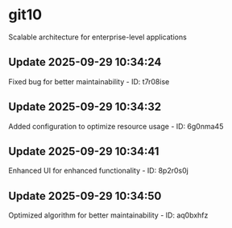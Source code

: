 # git10
Scalable architecture for enterprise-level applications

## Update 2025-09-29 10:34:24
Fixed bug for better maintainability - ID: t7r08ise


## Update 2025-09-29 10:34:32
Added configuration to optimize resource usage - ID: 6g0nma45


## Update 2025-09-29 10:34:41
Enhanced UI for enhanced functionality - ID: 8p2r0s0j


## Update 2025-09-29 10:34:50
Optimized algorithm for better maintainability - ID: aq0bxhfz

